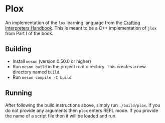 # Plox
An implementation of the `lox` learning language from the [Crafting Interpreters Handbook](https://www.craftinginterpreters.com).
This is meant to be a C++ implementation of `jlox` from Part I of the book.

## Building
* Install `meson` (version 0.50.0 or higher)
* Run `meson build` in the project root directory. This creates a new directory named `build`.
* Run `meson compile -C build`. 

## Running
After following the build instructions above, simply run `./build/plox`. If you do not 
provide any arguments then `plox` enters REPL mode. If you provide the name of a script
file then it will be loaded and run.
